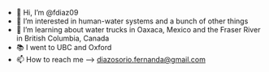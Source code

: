 - 👋 Hi, I’m @fdiaz09
- 👀 I’m interested in human-water systems and a bunch of other things
- 🌱 I’m learning about water trucks in Oaxaca, Mexico and the Fraser River in British Columbia, Canada
- 📚 I went to UBC and Oxford
- 📫 How to reach me --> diazosorio.fernanda@gmail.com

<!---
fdiaz09/fdiaz09 is a ✨ special ✨ repository because its `README.md` (this file) appears on your GitHub profile.
You can click the Preview link to take a look at your changes.
--->

